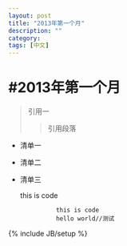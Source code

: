 ```yaml
---
layout: post
title: "2013年第一个月"
description: ""
category: 
tags: [中文]
---
```


#2013年第一个月
=========
>引用一
>>引用段落

+ 清单一
+ 清单二
+ 清单三
    
    this is code
    
				this is code
				hello world//测试    
    



{% include JB/setup %}
